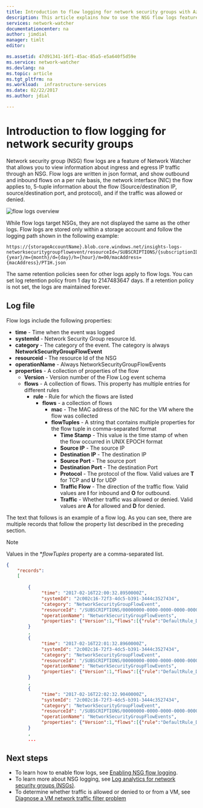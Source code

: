 ```yaml
---
title: Introduction to flow logging for network security groups with Azure Network Watcher | Microsoft Docs
description: This article explains how to use the NSG flow logs feature of Azure Network Watcher.
services: network-watcher
documentationcenter: na
author: jimdial
manager: timlt
editor: 

ms.assetid: 47d91341-16f1-45ac-85a5-e5a640f5d59e
ms.service: network-watcher
ms.devlang: na
ms.topic: article
ms.tgt_pltfrm: na
ms.workload:  infrastructure-services
ms.date: 02/22/2017
ms.author: jdial

---
```


# Introduction to flow logging for network security groups

Network security group (NSG) flow logs are a feature of Network Watcher that allows you to view information about ingress and egress IP traffic through an NSG. Flow logs are written in json format, and show outbound and inbound flows on a per rule basis, the network interface (NIC) the flow applies to, 5-tuple information about the flow (Source/destination IP, source/destination port, and protocol), and if the traffic was allowed or denied.

![flow logs overview](./media/network-watcher-nsg-flow-logging-overview/figure1.png)

While flow logs target NSGs, they are not displayed the same as the other logs. Flow logs are stored only within a storage account and follow the logging path shown in the following example:

```
https://{storageAccountName}.blob.core.windows.net/insights-logs-networksecuritygroupflowevent/resourceId=/SUBSCRIPTIONS/{subscriptionID}/RESOURCEGROUPS/{resourceGroupName}/PROVIDERS/MICROSOFT.NETWORK/NETWORKSECURITYGROUPS/{nsgName}/y={year}/m={month}/d={day}/h={hour}/m=00/macAddress={macAddress}/PT1H.json
```

The same retention policies seen for other logs apply to flow logs. You can set log retention policy from 1 day to 2147483647 days. If a retention policy is not set, the logs are maintained forever.

## Log file

Flow logs include the following properties:

* **time** - Time when the event was logged
* **systemId** - Network Security Group resource Id.
* **category** - The category of the event. The category is always **NetworkSecurityGroupFlowEvent**
* **resourceid** - The resource Id of the NSG
* **operationName** - Always NetworkSecurityGroupFlowEvents
* **properties** - A collection of properties of the flow
	* **Version** - Version number of the Flow Log event schema
	* **flows** - A collection of flows. This property has multiple entries for different rules
		* **rule** - Rule for which the flows are listed
			* **flows** - a collection of flows
				* **mac** - The MAC address of the NIC for the VM where the flow was collected
				* **flowTuples** - A string that contains multiple properties for the flow tuple in comma-separated format
					* **Time Stamp** - This value is the time stamp of when the flow occurred in UNIX EPOCH format
					* **Source IP** - The source IP
					* **Destination IP** - The destination IP
					* **Source Port** - The source port
					* **Destination Port** - The destination Port
					* **Protocol** - The protocol of the flow. Valid values are **T** for TCP and **U** for UDP
					* **Traffic Flow** - The direction of the traffic flow. Valid values are **I** for inbound and **O** for outbound.
					* **Traffic** - Whether traffic was allowed or denied. Valid values are **A** for allowed and **D** for denied.

The text that follows is an example of a flow log. As you can see, there are multiple records that follow the property list described in the preceding section.

> [!NOTE]
> Values in the **flowTuples* property are a comma-separated list.
 
```json
{
	"records":
	[
		
		{
			 "time": "2017-02-16T22:00:32.8950000Z",
			 "systemId": "2c002c16-72f3-4dc5-b391-3444c3527434",
			 "category": "NetworkSecurityGroupFlowEvent",
			 "resourceId": "/SUBSCRIPTIONS/00000000-0000-0000-0000-000000000000/RESOURCEGROUPS/FABRIKAMRG/PROVIDERS/MICROSOFT.NETWORK/NETWORKSECURITYGROUPS/FABRIAKMVM1-NSG",
			 "operationName": "NetworkSecurityGroupFlowEvents",
			 "properties": {"Version":1,"flows":[{"rule":"DefaultRule_DenyAllInBound","flows":[{"mac":"000D3AF8801A","flowTuples":["1487282421,42.119.146.95,10.1.0.4,51529,5358,T,I,D"]}]},{"rule":"UserRule_default-allow-rdp","flows":[{"mac":"000D3AF8801A","flowTuples":["1487282370,163.28.66.17,10.1.0.4,61771,3389,T,I,A","1487282393,5.39.218.34,10.1.0.4,58596,3389,T,I,A","1487282393,91.224.160.154,10.1.0.4,61540,3389,T,I,A","1487282423,13.76.89.229,10.1.0.4,53163,3389,T,I,A"]}]}]}
		}
		,
		{
			 "time": "2017-02-16T22:01:32.8960000Z",
			 "systemId": "2c002c16-72f3-4dc5-b391-3444c3527434",
			 "category": "NetworkSecurityGroupFlowEvent",
			 "resourceId": "/SUBSCRIPTIONS/00000000-0000-0000-0000-000000000000/RESOURCEGROUPS/FABRIKAMRG/PROVIDERS/MICROSOFT.NETWORK/NETWORKSECURITYGROUPS/FABRIAKMVM1-NSG",
			 "operationName": "NetworkSecurityGroupFlowEvents",
			 "properties": {"Version":1,"flows":[{"rule":"DefaultRule_DenyAllInBound","flows":[{"mac":"000D3AF8801A","flowTuples":["1487282481,195.78.210.194,10.1.0.4,53,1732,U,I,D"]}]},{"rule":"UserRule_default-allow-rdp","flows":[{"mac":"000D3AF8801A","flowTuples":["1487282435,61.129.251.68,10.1.0.4,57776,3389,T,I,A","1487282454,84.25.174.170,10.1.0.4,59085,3389,T,I,A","1487282477,77.68.9.50,10.1.0.4,65078,3389,T,I,A"]}]}]}
		}
		,
		{
			 "time": "2017-02-16T22:02:32.9040000Z",
			 "systemId": "2c002c16-72f3-4dc5-b391-3444c3527434",
			 "category": "NetworkSecurityGroupFlowEvent",
			 "resourceId": "/SUBSCRIPTIONS/00000000-0000-0000-0000-000000000000/RESOURCEGROUPS/FABRIKAMRG/PROVIDERS/MICROSOFT.NETWORK/NETWORKSECURITYGROUPS/FABRIAKMVM1-NSG",
			 "operationName": "NetworkSecurityGroupFlowEvents",
			 "properties": {"Version":1,"flows":[{"rule":"DefaultRule_DenyAllInBound","flows":[{"mac":"000D3AF8801A","flowTuples":["1487282492,175.182.69.29,10.1.0.4,28918,5358,T,I,D","1487282505,71.6.216.55,10.1.0.4,8080,8080,T,I,D"]}]},{"rule":"UserRule_default-allow-rdp","flows":[{"mac":"000D3AF8801A","flowTuples":["1487282512,91.224.160.154,10.1.0.4,59046,3389,T,I,A"]}]}]}
		}
		,
		...
```

## Next steps

- To learn how to enable flow logs, see [Enabling NSG flow logging](network-watcher-nsg-flow-logging-portal.md).
- To learn more about NSG logging, see [Log analytics for network security groups (NSGs)](../virtual-network/virtual-network-nsg-manage-log.md?toc=%2fazure%2fnetwork-watcher%2ftoc.json).
- To determine whether traffic is allowed or denied to or from a VM, see [Diagnose a VM network traffic filter problem](diagnose-vm-network-traffic-filtering-problem.md)
